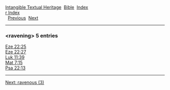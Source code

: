 [Intangible Textual Heritage](../../index)  [Bible](../index) 
[Index](index)   
[r Index](_r_)  
  [Previous](c09159)  [Next](c09161) 

------------------------------------------------------------------------

### &lt;ravening&gt; 5 entries

[Eze 22:25](../kjv/eze022.htm#025)  
[Eze 22:27](../kjv/eze022.htm#027)  
[Luk 11:39](../kjv/luk011.htm#039)  
[Mat 7:15](../kjv/mat007.htm#015)  
[Psa 22:13](../kjv/psa022.htm#013)  

------------------------------------------------------------------------

[Next: ravenous (3)](c09161)
